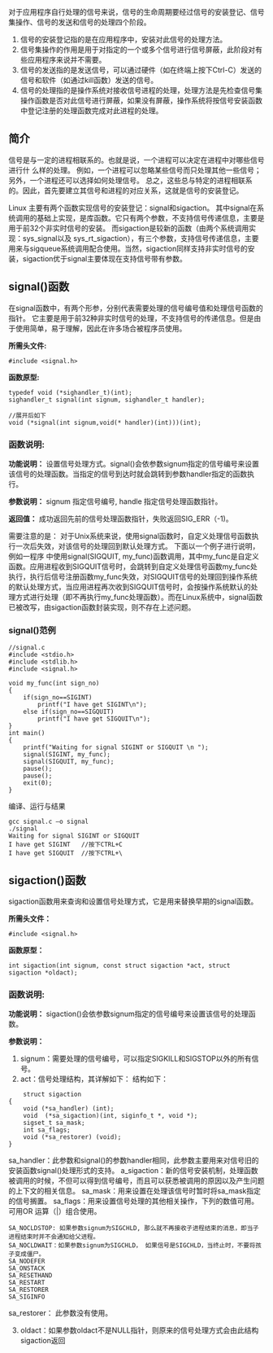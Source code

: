 对于应用程序自行处理的信号来说，信号的生命周期要经过信号的安装登记、信号集操作、信号的发送和信号的处理四个阶段。
1. 信号的安装登记指的是在应用程序中，安装对此信号的处理方法。
2. 信号集操作的作用是用于对指定的一个或多个信号进行信号屏蔽，此阶段对有些应用程序来说并不需要。
3. 信号的发送指的是发送信号，可以通过硬件（如在终端上按下Ctrl-C）发送的信号和软件（如通过kill函数）发送的信号。
4. 信号的处理指的是操作系统对接收信号进程的处理，处理方法是先检查信号集操作函数是否对此信号进行屏蔽，如果没有屏蔽，操作系统将按信号安装函数中登记注册的处理函数完成对此进程的处理。


## 简介
信号是与一定的进程相联系的。也就是说，一个进程可以决定在进程中对哪些信号进行什 么样的处理。
例如，一个进程可以忽略某些信号而只处理其他一些信号；另外，一个进程还可以选择如何处理信号。
总之，这些总与特定的进程相联系的。因此，首先要建立其信号和进程的对应关系，这就是信号的安装登记。

Linux 主要有两个函数实现信号的安装登记：signal和sigaction。
其中signal在系统调用的基础上实现，是库函数。它只有两个参数，不支持信号传递信息，主要是用于前32个非实时信号的安装。
而sigaction是较新的函数（由两个系统调用实现：sys_signal以及 sys_rt_sigaction），有三个参数，支持信号传递信息，主要用来与sigqueue系统调用配合使用。当然，sigaction同样支持非实时信号的安装，sigaction优于signal主要体现在支持信号带有参数。

## signal()函数
在signal函数中，有两个形参，分别代表需要处理的信号编号值和处理信号函数的指针。
它主要是用于前32种非实时信号的处理，不支持信号的传递信息。但是由于使用简单，易于理解，因此在许多场合被程序员使用。

**所需头文件:**
``` 
#include <signal.h>
```
**函数原型:**
```
typedef void (*sighandler_t)(int);
sighandler_t signal(int signum, sighandler_t handler);

//展开后如下
void (*signal(int signum,void(* handler)(int)))(int);
```
### 函数说明:
**功能说明：**
设置信号处理方式。signal()会依参数signum指定的信号编号来设置该信号的处理函数。当指定的信号到达时就会跳转到参数handler指定的函数执行。

**参数说明：**
signum 指定信号编号,	handle 指定信号处理函数指针。

**返回值：**
成功返回先前的信号处理函数指针，失败返回SIG_ERR（-1)。

需要注意的是：
对于Unix系统来说，使用signal函数时，自定义处理信号函数执行一次后失效，对该信号的处理回到默认处理方式。
下面以一个例子进行说明，例如一程序 中使用signal(SIGQUIT, my_func)函数调用，其中my_func是自定义函数。应用进程收到SIGQUIT信号时，会跳转到自定义处理信号函数my_func处执行，执行后信号注册函数my_func失效，对SIGQUIT信号的处理回到操作系统的默认处理方式，当应用进程再次收到SIGQUIT信号时，会按操作系统默认的处理方式进行处理（即不再执行my_func处理函数）。而在Linux系统中，signal函数已被改写，由sigaction函数封装实现，则不存在上述问题。

### signal()范例
```
//signal.c
#include <stdio.h>
#include <stdlib.h>
#include <signal.h>

void my_func(int sign_no)
{
    if(sign_no==SIGINT)
        printf("I have get SIGINT\n");
    else if(sign_no==SIGQUIT)
        printf("I have get SIGQUIT\n");
}
int main()
{
    printf("Waiting for signal SIGINT or SIGQUIT \n ");
    signal(SIGINT, my_func);
    signal(SIGQUIT, my_func);
    pause();
	pause();
    exit(0);
}
```
编译、运行与结果
```
gcc signal.c –o signal
./signal
Waiting for signal SIGINT or SIGQUIT
I have get SIGINT	//按下CTRL+C
I have get SIGQUIT	//按下CTRL+\
```

## sigaction()函数
sigaction函数用来查询和设置信号处理方式，它是用来替换早期的signal函数。



**所需头文件：**
```
#include <signal.h>
```

**函数原型：**
```
int sigaction(int signum, const struct sigaction *act, struct sigaction *oldact);
```

### 函数说明:
**功能说明：**
sigaction()会依参数signum指定的信号编号来设置该信号的处理函数。

**参数说明：**
1. signum：需要处理的信号编号，可以指定SIGKILL和SIGSTOP以外的所有信号。
2. act：信号处理结构，其详解如下：
结构如下：
```
	struct sigaction
{
	void (*sa_handler) (int);
	void  (*sa_sigaction)(int, siginfo_t *, void *);
	sigset_t sa_mask;
	int sa_flags;
	void (*sa_restorer) (void);
}
```
sa_handler：此参数和signal()的参数handler相同，此参数主要用来对信号旧的安装函数signal()处理形式的支持。
a_sigaction：新的信号安装机制，处理函数被调用的时候，不但可以得到信号编号，而且可以获悉被调用的原因以及产生问题的上下文的相关信息。
sa_mask：用来设置在处理该信号时暂时将sa_mask指定的信号搁置。
sa_flags：用来设置信号处理的其他相关操作，下列的数值可用。可用OR 运算（|）组合使用。
```
SA_NOCLDSTOP: 如果参数signum为SIGCHLD, 那么就不再接收子进程结束的消息，即当子进程结束时并不会通知给父进程。
SA_NOCLDWAIT：如果参数signum为SIGCHLD， 如果信号是SIGCHLD，当终止时，不要将孩子变成僵尸。
SA_NODEFER
SA_ONSTACK
SA_RESETHAND
SA_RESTART
SA_RESTORER
SA_SIGINFO
```
sa_restorer： 此参数没有使用。

3. oldact：如果参数oldact不是NULL指针，则原来的信号处理方式会由此结构sigaction返回
